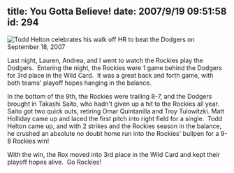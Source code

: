 title: You Gotta Believe!
date: 2007/9/19 09:51:58
id: 294
---
![Todd Helton celebrates his walk off HR to beat the Dodgers on September 18, 2007](/journal_images/mini-DSC01215-journal.jpg)

Last night, Lauren, Andrea, and I went to watch the Rockies play the Dodgers.  Entering the night, the Rockies were 1 game behind the Dodgers for 3rd place in the Wild Card.  It was a great back and forth game, with both teams' playoff hopes hanging in the balance.

In the bottom of the 9th, the Rockies were trailing 8-7, and the Dodgers brought in Takashi Saito, who hadn't given up a hit to the Rockies all year.  Saito got two quick outs, retiring Omar Quintanilla and Troy Tulowitzki. Matt Holliday came up and laced the first pitch into right field for a single.  Todd Helton came up, and with 2 strikes and the Rockies season in the balance, he crushed an absolute no doubt home run into the Rockies' bullpen for a 9-8 Rockies win!

With the win, the Rox moved into 3rd place in the Wild Card and kept their playoff hopes alive.  Go Rockies!